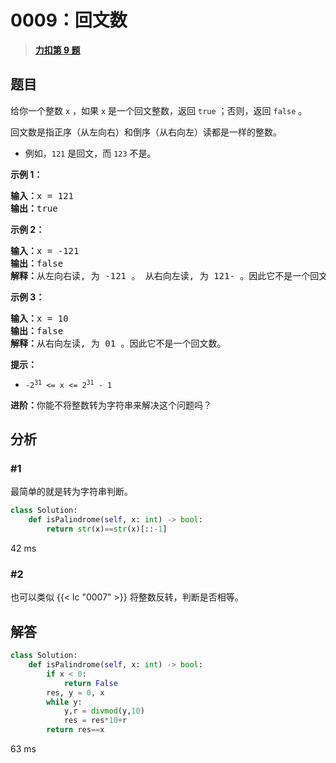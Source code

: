 # 0009：回文数


> <u>**[力扣第 9 题](https://leetcode.cn/problems/palindrome-number/)**</u>

## 题目

<p>给你一个整数 <code>x</code> ，如果 <code>x</code> 是一个回文整数，返回 <code>true</code> ；否则，返回 <code>false</code> 。</p>

<p>回文数是指正序（从左向右）和倒序（从右向左）读都是一样的整数。</p>

<ul>
<li>例如，<code>121</code> 是回文，而 <code>123</code> 不是。</li>
</ul>



<p><strong>示例 1：</strong></p>

<pre>
<strong>输入：</strong>x = 121
<strong>输出：</strong>true
</pre>

<p><strong>示例 2：</strong></p>

<pre>
<strong>输入：</strong>x = -121
<strong>输出：</strong>false
<strong>解释：</strong>从左向右读, 为 -121 。 从右向左读, 为 121- 。因此它不是一个回文数。
</pre>

<p><strong>示例 3：</strong></p>

<pre>
<strong>输入：</strong>x = 10
<strong>输出：</strong>false
<strong>解释：</strong>从右向左读, 为 01 。因此它不是一个回文数。
</pre>



<p><strong>提示：</strong></p>

<ul>
<li><code>-2<sup>31</sup> &lt;= x &lt;= 2<sup>31</sup> - 1</code></li>
</ul>



<p><strong>进阶：</strong>你能不将整数转为字符串来解决这个问题吗？</p>


## 分析

### #1

最简单的就是转为字符串判断。

```python
class Solution:
    def isPalindrome(self, x: int) -> bool:
        return str(x)==str(x)[::-1]
```
42 ms

### #2

也可以类似 {{< lc "0007" >}} 将整数反转，判断是否相等。

## 解答

```python
class Solution:
    def isPalindrome(self, x: int) -> bool:
        if x < 0:
            return False
        res, y = 0, x
        while y:
            y,r = divmod(y,10)
            res = res*10+r
        return res==x
```
63 ms

